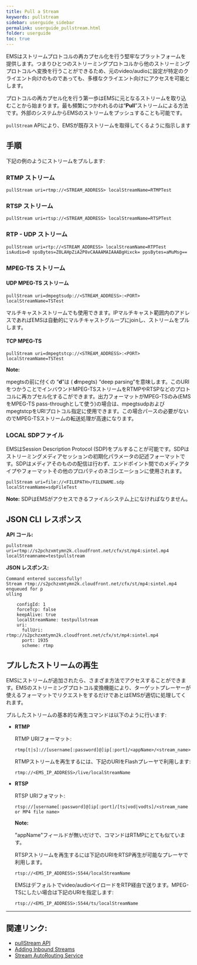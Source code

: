 ```yaml
---
title: Pull a Stream
keywords: pullstream
sidebar: userguide_sidebar
permalink: userguide_pullstream.html
folder: userguide
toc: true
---
```


EMSはストリームプロトコルの再カプセル化を行う堅牢なプラットフォームを提供します。つまりひとつのストリーミングプロトコルから他のストリーミングプロトコルへ変換を行うことができるため、元のvideo/audioに設定が特定のクライエント向けのものであっても、多様なクライエント向けにアクセスを可能とします。

プロトコルの再カプセル化を行う第一歩はEMSに元となるストリームを取り込むことから始まります。最も頻繁につかわれるのは“**Pull**”ストリームによる方法です。外部のシステムからEMSのストリームをプッシュすることも可能です。



`pullStream` APIにより、EMSが既存ストリームを取得してくるように指示します



## 手順

下記の例のようにストリームをプルします:

### RTMP ストリーム

```
pullStream uri=rtmp://<STREAM_ADDRESS> localStreamName=RTMPTest
```



### RTSP ストリーム

```
pullStream uri=rtsp://<STREAM_ADDRESS> localStreamName=RTSPTest
```



### RTP - UDP ストリーム

```
pullStream uri=rtp://<STREAM_ADDRESS> localStreamName=RTPTest isAudio=0 spsBytes=Z0LAHpZiA2P8vCAAAAMAIAAABgHixck= ppsBytes=aMuMsg==
```



### MPEG-TS ストリーム

#### UDP MPEG-TS ストリーム

```
pullStream uri=dmpegtsudp://<STREAM_ADDRESS>:<PORT> localStreamName=TSTest
```

マルチキャストストリームでも使用できます。IPマルチキャスト範囲内のアドレスであればEMSは自動的にマルチキャストグループにjoinし、ストリームをプルします。


#### TCP MPEG-TS

```
pullStream uri=dmpegtstcp://<STREAM_ADDRESS>:<PORT> localStreamName=TSTest
```

**Note:**

mpegtsの前に付くの “**d**”は ( **d**mpegts) “deep parsing”を意味します。このURIをつかうことでインバウンドMPEG-TSストリームをRTMPやRTSPなどのプロトコルに再カプセル化するこができます。出力フォーマットがMPEG-TSのみ(EMSをMPEG-TS pass-throughとして使う)の場合は、mpegtsudpおよび mpegtstcpをURIプロトコル指定に使用できます。この場合パースの必要がないのでMPEG-TSストリームの転送処理が高速になります。



### LOCAL SDPファイル

EMSはSession Description Protocol (SDP)をプルすることが可能です。SDPはストリーミングメディアセッションの初期化パラメータの記述フォーマットです。SDPはメディアそのものの配信は行わず、エンドポイント間でのメディアタイプやフォーマットその他のプロパティのネゴシエーションに使用されます。


```
pullStream uri=file://<FILEPATH>/FILENAME.sdp localStreamName=sdpFileTest
```

**Note:**
SDPはEMSがアクセスできるファイルシステム上になければなりません。




## JSON CLI レスポンス

**API コール:**

```
pullstream uri=rtmp://s2pchzxmtymn2k.cloudfront.net/cfx/st/mp4:sintel.mp4 localStreamname=testpullstream
```

**JSON レスポンス:**

```
Command entered successfully!
Stream rtmp://s2pchzxmtymn2k.cloudfront.net/cfx/st/mp4:sintel.mp4 enqueued for p
ulling

    configId: 1
    forceTcp: false
    keepAlive: true
    localStreamName: testpullstream
    uri:
      fullUri: rtmp://s2pchzxmtymn2k.cloudfront.net/cfx/st/mp4:sintel.mp4
      port: 1935
      scheme: rtmp
```



## プルしたストリームの再生

EMSにストリームが追加されたら、さまざま方法でアクセスすることができます。EMSのストリーミングプロトコル変換機能により、ターゲットプレーヤーが使えるフォーマットでリクエストをするだけであとはEMSが適切に処理してくれます。


プルしたストリームの基本的な再生コマンドは以下のように行います:


- **RTMP**

  RTMP URIフォーマット:

  ```
  rtmp[t|s]://[username[:password]@]ip[:port]/<appName>/<stream_name>
  ```

  RTMPストリームを再生するには、下記のURIをFlashプレーヤで利用します:

  ```
  rtmp://<EMS_IP_ADDRESS>/live/localStreamName
  ```

- **RTSP**

  RTSP URIフォマット:

  ```
  rtsp://[username[:password]@]ip[:port]/[ts|vod|vodts]/<stream_name or MP4 file name>
  ```

  **Note:**

  "appName"フィールドが無いだけで、コマンドはRTMPにとても似ています。

  RTSPストリームを再生するには下記のURIをRTSP再生が可能なプレーヤで利用します。


  ```
  rtsp://<EMS_IP_ADDRESS>:5544/localStreamName
  ```

  EMSはデフォルトでvideo/audioペイロードをRTP経由で送ります。MPEG-TSにしたい場合は下記のURIを指定します:

  ```
  rtsp://<EMS_IP_ADDRESS>:5544/ts/localStreamName
  ```

------

## 関連リンク:

- [pullStream API](api_pullStream.html)
- [Adding Inbound Streams](userguide_add.html#adding-inbound-live-streams)
- [Stream AutoRouting Service](evowebservices_streamautorouting.html)
